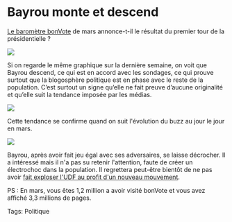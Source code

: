 # Bayrou monte et descend

[Le baromètre bonVote](http://www.bonvote.com/buzz.php?mode=homme) de mars annonce-t-il le résultat du premier tour de la présidentielle ?

![](https://tcrouzet.com/images_tc/20070401hom30.gif)

Si on regarde le même graphique sur la dernière semaine, on voit que Bayrou descend, ce qui est en accord avec les sondages, ce qui prouve surtout que la blogosphère politique est en phase avec le reste de la population. C’est surtout un signe qu’elle ne fait preuve d’aucune originalité et qu’elle suit la tendance imposée par les médias.

![](https://tcrouzet.com/images_tc/20070401hom.gif)

Cette tendance se confirme quand on suit l'évolution du buzz au jour le jour en mars.

![](https://tcrouzet.com/images_tc/20070401homev.gif)

Bayrou, après avoir fait jeu égal avec ses adversaires, se laisse décrocher. Il a intéressé mais il n'a pas su retenir l'attention, faute de créer un électrochoc dans la population. Il regrettera peut-être bientôt de ne pas avoir [fait exploser l'UDF au profit d'un nouveau mouvement](/2007/01/02/electrochoc-politique/).

PS : En mars, vous êtes 1,2 million a avoir visité bonVote et vous avez affiché 3,3 millions de pages.

Tags: Politique